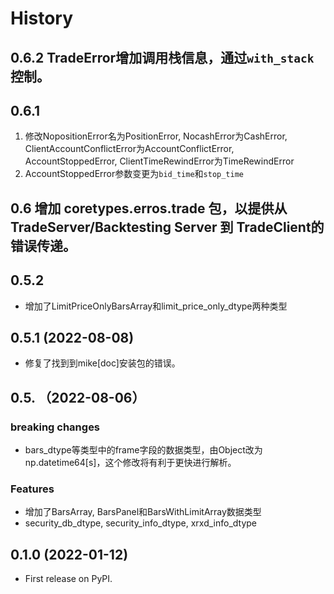 # History

## 0.6.2 TradeError增加调用栈信息，通过`with_stack`控制。
## 0.6.1
1. 修改NopositionError名为PositionError, NocashError为CashError, ClientAccountConflictError为AccountConflictError, AccountStoppedError, ClientTimeRewindError为TimeRewindError
2. AccountStoppedError参数变更为`bid_time`和`stop_time`
## 0.6 增加 coretypes.erros.trade 包，以提供从TradeServer/Backtesting Server 到 TradeClient的错误传递。
## 0.5.2
* 增加了LimitPriceOnlyBarsArray和limit_price_only_dtype两种类型
## 0.5.1 (2022-08-08)
* 修复了找到到mike[doc]安装包的错误。

## 0.5. （2022-08-06）

### breaking changes
* bars_dtype等类型中的frame字段的数据类型，由Object改为np.datetime64[s]，这个修改将有利于更快进行解析。

### Features

* 增加了BarsArray, BarsPanel和BarsWithLimitArray数据类型
* security_db_dtype, security_info_dtype, xrxd_info_dtype

## 0.1.0 (2022-01-12)

* First release on PyPI.
